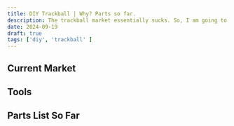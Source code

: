 ```yaml
---
title: DIY Trackball | Why? Parts so far.
description: The trackball market essentially sucks. So, I am going to use what I know to make one.
date: 2024-09-19
draft: true
tags: ['diy', 'trackball' ]
---
```


## Current Market

## Tools

## Parts List So Far

